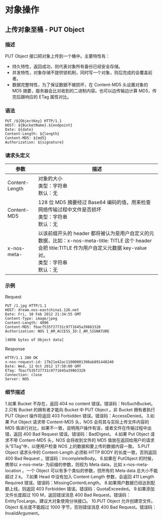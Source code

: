 # 对象操作

## 上传对象至桶 - PUT Object

### 描述
PUT Object 接口把对象上传到一个桶中。主要特性有：

* 持久特性，返回成功，则代表对象所有备份已经安全存储。
* 并发特性，对象存储不提供锁机制，同时写一个对象，则后完成的会覆盖前者。
* 数据完整特性，为了保证数据不被损坏，在 Content-MD5 头设置对象的 MD5 摘要，服务器会比对收到的二进制内容。也可以边传输边计算 MD5，传完后跟响应的 ETag 属性对比。

### 语法

    PUT /${ObjectKey} HTTP/1.1
    HOST: ${BucketName}.${endpoint}
    Date: ${date}
    Content-Length: ${length}
    Content-MD5: ${md5}
    Authorization: ${signature}

### 请求头定义
|      参数      |                                                                                       描述                                                                                       |
|----------------|----------------------------------------------------------------------------------------------------------------------------------------------------------------------------------|
| Content-Length | 对象的大小<br>类型：字符串<br>默认：无                                                                                                                                           |
| Content-MD5    | 128 位 MD5 摘要经过 Base64 编码的值，用来检查网络传输过程中文件是否损坏<br>类型：字符串<br>默认：无                                                                              |
| x-nos-meta-    | 以该前缀开头的 header 都将被认为是用户自定义的元数据，比如：x-nos-meta-title: TITLE 这个 header 会把 title:TITLE 作为用户自定义元数据 key-value 对。<br>类型：字符串<br>默认：无 |

### 示例
Request

    PUT /1.jpg HTTP/1.1
    HOST: dream.nos-eastchina1.126.net
    Date: Fri, 10 Feb 2012 21:34:55 GMT
    Content-Type: image/jpeg
    Content-Length: 4096
    Content-MD5: fbacf535f27731c9771645a39863328
    Authorization: NOS I_AM_ACCESS_ID:I_AM_SIGNATURE
    
    [4096 bytes of Object data]

Response

    HTTP/1.1 200 OK
    x-nos-request-id: 17b21e42ac11000001390ab891440240
    Date: Wed, 12 Oct 2012 17:50:00 GMT
    ETag: fbacf535f27731c9771645a39863328
    Connection: close
    Server: NOS

### 细节描述

1.如果 Bucket 不存在，返回 404 no content 错误。错误码：NoSuchBucket。
2.只有 Bucket 的拥有者才能向 Bucket 中 PUT Object 。非 Bucket 拥有者执行 PUT Object 操作将返回 403 Forbidden 错误。错误码：AccessDenied。
3.如果 Put Object 请求带 Content-MD5 头，NOS 会将其与实际上传文件内容的 MD5 值进行对比，如果不一致，说明用户操作有误，或者文件在传输过程中出错，返回 400 Bad Request 错误。错误码：BadDigest。
4.如果 Put Object 请求不带 Content-MD5 头，NOS 会将收到文件的 MD5 值放在返回给用户的请求头”ETag”中，以便用户检查 NOS 上的数据和要上传的数据内容一致。
5.PUT Object 请求头中的 Content-Length 必须和 HTTP BODY 的长度一致，否则返回 400 Bad Request 。错误码：IncompleteBody。
6.如果在 PutObject 的时候，携带以 x-nos-meta- 为前缀的参数，则视为 Meta data，比如 x-nos-meta-location 。一个 Object 可以有多个类似的参数，但所有的 Meta data 总大小不能超过 2 k。
7.如果 Head 中没有加入 Content-Length 参数，会返回 411 Length Required 错误。错误码：MissingContentLength。
8.如果用户数据已经达到配额上线，则返回 403 Forbidden 错误。错误码：QuotaExceeded。
9.如果添加文件长度超过 100 M，返回错误消息 400 Bad Request。错误码：EntityTooLarge。建议大对象使用分块接口。
10.PUT Object 允许创建空文件。Object 名长度不能超过 1000 字节，否则错误消息 400 Bad Request。错误码：InvalidArgument。